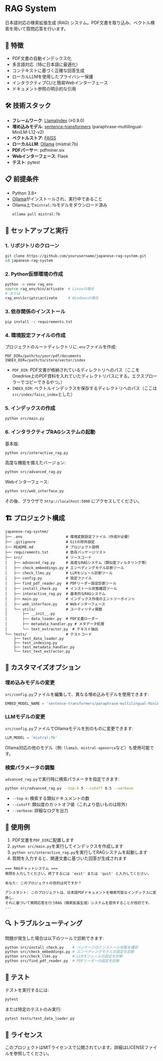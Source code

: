 # RAG System

日本語対応の検索拡張生成 (RAG) システム。PDF文書を取り込み、ベクトル検索を用いて質問応答を行います。

## 🌟 特徴

- PDF文書の自動インデックス化
- 多言語対応（特に日本語に最適化）
- コンテキストに基づく正確な回答生成
- ローカルLLMを使用したプライバシー保護
- インタラクティブCLIと簡易Webインターフェース
- ドキュメント参照の明示的な引用

## 🛠️ 技術スタック

- **フレームワーク**: [LlamaIndex](https://www.llamaindex.ai/) (≥0.9.0)
- **埋め込みモデル**: [sentence-transformers](https://www.sbert.net/) (paraphrase-multilingual-MiniLM-L12-v2)
- **ベクトルストア**: [FAISS](https://github.com/facebookresearch/faiss)
- **ローカルLLM**: [Ollama](https://ollama.ai/) (mistral:7b)
- **PDFパーサー**: pdfminer.six
- **Webインターフェース**: Flask
- **テスト**: pytest

## 📋 前提条件

- Python 3.8+
- [Ollama](https://ollama.ai/download)がインストールされ、実行中であること
- Ollama上で`mistral:7b`モデルをダウンロード済み
  ```
  ollama pull mistral:7b
  ```

## 🚀 セットアップと実行

### 1. リポジトリのクローン

```bash
git clone https://github.com/yourusername/japanese-rag-system.git
cd japanese-rag-system
```

### 2. Python仮想環境の作成

```bash
python -m venv rag_env
source rag_env/bin/activate  # Linuxの場合
# または
rag_env\Scripts\activate     # Windowsの場合
```

### 3. 依存関係のインストール

```bash
pip install -r requirements.txt
```

### 4. 環境設定ファイルの作成

プロジェクトのルートディレクトリに`.env`ファイルを作成:

```
PDF_DIR=/path/to/your/pdf/documents
INDEX_DIR=/path/to/store/vector/index
```

- `PDF_DIR`: PDF文書が格納されているディレクトリへのパス（ここをOnedrive上のPDF資料を入れていたディレクトリパスにする。エクスプローラーでコピーできるやつ。）
- `INDEX_DIR`: ベクトルインデックスを保存するディレクトリへのパス（ここは`src/index/faiss_index`とした）

### 5. インデックスの作成

```bash
python src/main.py
```

### 6. インタラクティブRAGシステムの起動

基本版:
```bash
python src/interactive_rag.py
```

高度な機能を備えたバージョン:
```bash
python src/advanced_rag.py
```

Webインターフェース:
```bash
python src/web_interface.py
```
その後、ブラウザで `http://localhost:5000` にアクセスしてください。

## 🏗️ プロジェクト構成

```
japanese-rag-system/
├── .env                    # 環境変数設定ファイル（作成が必要）
├── .gitignore              # Gitの除外設定
├── README.md               # プロジェクト説明
├── requirements.txt        # 依存パッケージリスト
├── src/                    # ソースコード
│   ├── advanced_rag.py     # 高度なRAGシステム（類似度フィルタリング等）
│   ├── check_embeddings.py # エンベディングモデル診断ツール
│   ├── check_llms.py       # LLMモジュール診断ツール
│   ├── config.py           # 設定ファイル
│   ├── find_pdf_reader.py  # PDFリーダー設定診断ツール
│   ├── install_check.py    # インストール状態確認ツール
│   ├── interactive_rag.py  # 基本的なRAGシステム
│   ├── main.py             # インデックス作成のエントリーポイント
│   ├── web_interface.py    # Webインターフェース
│   └── utils/              # ユーティリティ関数
│       ├── __init__.py     
│       ├── data_loader.py  # PDF文書ローダー
│       ├── metadata_handler.py # メタデータ処理
│       └── text_extractor.py  # テキスト抽出
└── tests/                  # テストコード
    ├── test_data_loader.py 
    ├── test_indexing.py
    ├── test_metadata_handler.py
    └── test_text_extractor.py
```

## 🔧 カスタマイズオプション

### 埋め込みモデルの変更

`src/config.py`ファイルを編集して、異なる埋め込みモデルを使用できます:

```python
EMBED_MODEL_NAME = 'sentence-transformers/paraphrase-multilingual-MiniLM-L12-v2'
```

### LLMモデルの変更

`src/config.py`ファイルでOllamaモデルを別のものに変更できます:

```python
LLM_MODEL = 'mistral:7b'
```

Ollama対応の他のモデル（例: `llama3`、`mistral-openorca`など）も使用可能です。

### 検索パラメータの調整

`advanced_rag.py`で実行時に検索パラメータを指定できます:

```bash
python src/advanced_rag.py --top-k 5 --cutoff 0.5 --verbose
```

- `--top-k`: 検索する類似ドキュメントの数
- `--cutoff`: 類似度のカットオフ値（これより低いものは除外）
- `--verbose`: 詳細なログを出力

## 📝 使用例

1. PDF文書を`PDF_DIR`に配置します
2. `python src/main.py`を実行してインデックスを作成します
3. `python src/interactive_rag.py`を実行してRAGシステムを起動します
4. 質問を入力すると、関連文書に基づいた回答が生成されます

```
=== RAGチャットシステム ===
質問を入力してください。終了するには 'exit' または 'quit' と入力してください。

あなた: このプロジェクトの目的は何ですか？

アシスタント: このプロジェクトは、日本語PDFドキュメントを検索可能なインデックスに変換し、
それに基づいて質問応答を行うRAG（検索拡張生成）システムを提供することが目的です。
...
```

## 🔍 トラブルシューティング

問題が発生した場合は以下のツールで診断できます:

```bash
python src/install_check.py    # パッケージのインストール状態を確認
python src/check_embeddings.py # エンベディングモデルの設定を診断
python src/check_llms.py       # LLMモジュールの設定を診断
python src/find_pdf_reader.py  # PDFリーダーの設定を診断
```

## 🧪 テスト

テストを実行するには:

```bash
pytest
```

または特定のテストのみ実行:

```bash
pytest tests/test_data_loader.py
```

## 📄 ライセンス

このプロジェクトはMITライセンスで公開されています。詳細はLICENSEファイルを参照してください。
